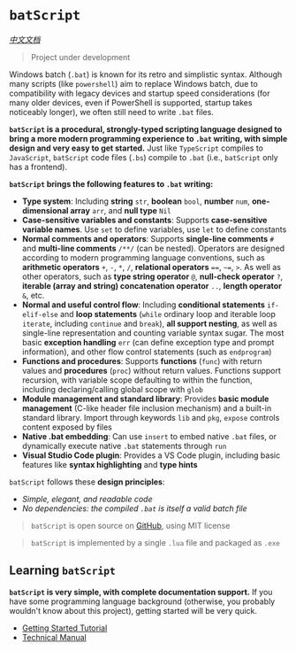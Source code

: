 # `batScript`

[*中文文档*](README-zh.md)  

> Project under development  

Windows batch (`.bat`) is known for its retro and simplistic syntax. Although many scripts (like `powershell`) aim to replace Windows batch, due to compatibility with legacy devices and startup speed considerations (for many older devices, even if PowerShell is supported, startup takes noticeably longer), we often still need to write `.bat` files.  

**`batScript` is a procedural, strongly-typed scripting language designed to bring a more modern programming experience to `.bat` writing, with simple design and very easy to get started.** Just like `TypeScript` compiles to `JavaScript`, `batScript` code files (`.bs`) compile to `.bat` (i.e., `batScript` only has a frontend).  

**`batScript` brings the following features to `.bat` writing:**  

- **Type system**: Including **string** `str`, **boolean** `bool`, **number** `num`, **one-dimensional array** `arr`, and **null type** `Nil`  
- **Case-sensitive variables and constants**: Supports **case-sensitive variable names**. Use `set` to define variables, use `let` to define constants  
- **Normal comments and operators**: Supports **single-line comments** `#` and **multi-line comments** `/**/` (can be nested). Operators are designed according to modern programming language conventions, such as **arithmetic operators** `+`, `-`, `*`, `/`, **relational operators** `==`, `~=`, `>`. As well as other operators, such as **type string operator** `@`, **null-check operator** `?`, **iterable (array and string) concatenation operator** `..`, **length operator** `&`, etc.  
- **Normal and useful control flow**: Including **conditional statements** `if-elif-else` and **loop statements** (`while` ordinary loop and iterable loop `iterate`, including `continue` and `break`), **all support nesting**, as well as single-line representation and counting variable syntax sugar. The most basic **exception handling** `err` (can define exception type and prompt information), and other flow control statements (such as `endprogram`)  
- **Functions and procedures**: Supports **functions** (`func`) with return values and **procedures** (`proc`) without return values. Functions support recursion, with variable scope defaulting to within the function, including declaring/calling global scope with `glob`  
- **Module management and standard library**: Provides **basic module management** (C-like header file inclusion mechanism) and a built-in standard library. Import through keywords `lib` and `pkg`, `expose` controls content exposed by files  
- **Native .bat embedding**: Can use `insert` to embed native `.bat` files, or dynamically execute native `.bat` statements through `run`  
- **Visual Studio Code plugin**: Provides a VS Code plugin, including basic features like **syntax highlighting** and **type hints**  

`batScript` follows these **design principles**:  

- *Simple, elegant, and readable code*  
- *No dependencies: the compiled `.bat` is itself a valid batch file*  

> `batScript` is open source on [GitHub](https://github.com/Water-Run/batScript/tree/main), using MIT license  

> `batScript` is implemented by a single `.lua` file and packaged as `.exe`  

## Learning `batScript`

**`batScript` is very simple, with complete documentation support.** If you have some programming language background (otherwise, you probably wouldn't know about this project), getting started will be very quick.  

- [Getting Started Tutorial](./doc/en/guide/01-tutorial-index.md)  
- [Technical Manual](./doc/en/manual/manual-guide.md)